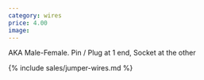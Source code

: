 ```yaml
---
category: wires
price: 4.00
image: 
---
```


AKA Male-Female. Pin / Plug at 1 end, Socket at the other

{% include sales/jumper-wires.md %}
